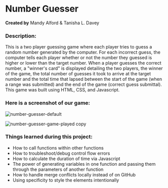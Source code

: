 # Number Guesser
**Created by** Mandy Alford & Tanisha L. Davey

### Description:
This is a two player guessing game where each player tries to guess a random number generated by the computer. For each incorrect guess, the computer tells each player whether or not the number they guessed is higher or lower than the target number. When a player guesses the correct number, a "winner's card" is displayed detailing the two players, the winner of the game, the total number of guesses it took to arrive at the target number and the total time that lapsed between the start of the game (when a range was submitted) and the end of the game (correct guess submittal). This game was built using HTML, CSS, and Javascript.

### Here is a screenshot of our game:
![number-guesser-default](https://user-images.githubusercontent.com/54858455/70674178-1a8a9180-1c7d-11ea-8d2b-318e81281d8c.png)

![number-guesser-game-played copy](https://user-images.githubusercontent.com/54858455/70674095-cd0e2480-1c7c-11ea-9d38-f3156da46580.jpg)

### Things learned during this project:

* How to call functions within other functions
* How to troubleshoot/debug control flow errors
* How to calculate the duration of time via Javascript
* The power of generating variables in one function and passing them through the parameters of another function
* How to handle merge conflicts locally instead of on GitHub
* Using specificity to style the elements intentionally
